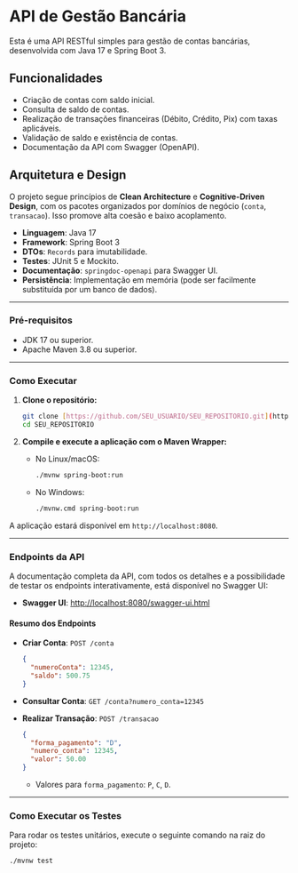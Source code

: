 # API de Gestão Bancária

Esta é uma API RESTful simples para gestão de contas bancárias, desenvolvida com Java 17 e Spring Boot 3.

## Funcionalidades

* Criação de contas com saldo inicial.
* Consulta de saldo de contas.
* Realização de transações financeiras (Débito, Crédito, Pix) com taxas aplicáveis.
* Validação de saldo e existência de contas.
* Documentação da API com Swagger (OpenAPI).

## Arquitetura e Design

O projeto segue princípios de **Clean Architecture** e **Cognitive-Driven Design**, com os pacotes organizados por domínios de negócio (`conta`, `transacao`). Isso promove alta coesão e baixo acoplamento.

* **Linguagem**: Java 17
* **Framework**: Spring Boot 3
* **DTOs**: `Records` para imutabilidade.
* **Testes**: JUnit 5 e Mockito.
* **Documentação**: `springdoc-openapi` para Swagger UI.
* **Persistência**: Implementação em memória (pode ser facilmente substituída por um banco de dados).

---

### Pré-requisitos

* JDK 17 ou superior.
* Apache Maven 3.8 ou superior.

---

### Como Executar

1.  **Clone o repositório:**
    ```bash
    git clone [https://github.com/SEU_USUARIO/SEU_REPOSITORIO.git](https://github.com/SEU_USUARIO/SEU_REPOSITORIO.git)
    cd SEU_REPOSITORIO
    ```

2.  **Compile e execute a aplicação com o Maven Wrapper:**
    * No Linux/macOS:
        ```bash
        ./mvnw spring-boot:run
        ```
    * No Windows:
        ```bash
        ./mvnw.cmd spring-boot:run
        ```

A aplicação estará disponível em `http://localhost:8080`.

---

### Endpoints da API

A documentação completa da API, com todos os detalhes e a possibilidade de testar os endpoints interativamente, está disponível no Swagger UI:

* **Swagger UI**: [http://localhost:8080/swagger-ui.html](http://localhost:8080/swagger-ui.html)

#### Resumo dos Endpoints

* **Criar Conta**: `POST /conta`
    ```json
    {
      "numeroConta": 12345,
      "saldo": 500.75
    }
    ```

* **Consultar Conta**: `GET /conta?numero_conta=12345`

* **Realizar Transação**: `POST /transacao`
    ```json
    {
      "forma_pagamento": "D",
      "numero_conta": 12345,
      "valor": 50.00
    }
    ```
    * Valores para `forma_pagamento`: `P`, `C`, `D`.

---

### Como Executar os Testes

Para rodar os testes unitários, execute o seguinte comando na raiz do projeto:

```bash
./mvnw test
```
